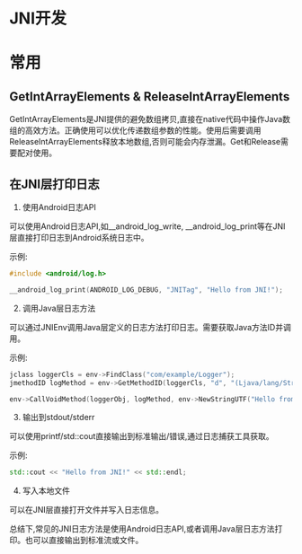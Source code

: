 # JNI开发


# 常用

## GetIntArrayElements & ReleaseIntArrayElements

GetIntArrayElements是JNI提供的避免数组拷贝,直接在native代码中操作Java数组的高效方法。正确使用可以优化传递数组参数的性能。使用后需要调用ReleaseIntArrayElements释放本地数组,否则可能会内存泄漏。Get和Release需要配对使用。

## 在JNI层打印日志

1. 使用Android日志API

可以使用Android日志API,如__android_log_write, __android_log_print等在JNI层直接打印日志到Android系统日志中。

示例:

```c++
#include <android/log.h>

__android_log_print(ANDROID_LOG_DEBUG, "JNITag", "Hello from JNI!");
```

2. 调用Java层日志方法

可以通过JNIEnv调用Java层定义的日志方法打印日志。需要获取Java方法ID并调用。

示例:

```c++
jclass loggerCls = env->FindClass("com/example/Logger");
jmethodID logMethod = env->GetMethodID(loggerCls, "d", "(Ljava/lang/String;)V");

env->CallVoidMethod(loggerObj, logMethod, env->NewStringUTF("Hello from JNI!")); 
```

3. 输出到stdout/stderr

可以使用printf/std::cout直接输出到标准输出/错误,通过日志捕获工具获取。

示例:

```c++
std::cout << "Hello from JNI!" << std::endl;
```

4. 写入本地文件

可以在JNI层直接打开文件并写入日志信息。

总结下,常见的JNI日志方法是使用Android日志API,或者调用Java层日志方法打印。也可以直接输出到标准流或文件。

